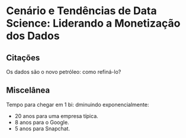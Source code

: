 # Cenário e Tendências de Data Science: Liderando a Monetização dos Dados

## Citações

Os dados são o novo petróleo: como refiná-lo?

## Miscelânea

Tempo para chegar em 1 bi: dminuindo exponencialmente:

- 20 anos para uma empresa típica.
- 8 anos para o Google.
- 5 anos para Snapchat.
